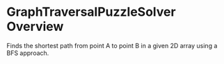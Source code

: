 # GraphTraversalPuzzleSolver Overview
Finds the shortest path from point A to point B in a given 2D array using a BFS approach.
